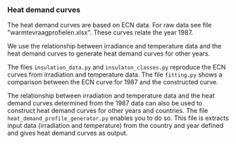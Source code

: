 ### Heat demand curves

The heat demand curves are based on ECN data. For raw data see file "warmtevraagprofielen.xlsx". These curves relate the year 1987.

We use the relationship between irradiance and temperature data and the heat demand curves to generate heat demand curves for other years.

The files `insulation_data.py` and `insulaton_classes.py` reproduce the ECN curves from irradiation and temperature data. The file `fitting.py` shows a comparison between the ECN curve for 1987 and the constructed curve. 

The relationship between irradiation and temperature data and the heat demand curves determined from the 1987 data can also be used to construct heat demand curves for other years and countries. The file `heat_demand_profile_generator.py` enables you to do so. This file is extracts input data (irradiation and temperature) from the country and year defined and gives heat demand curves as output. 